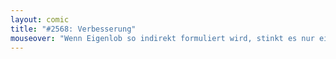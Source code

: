 ```yaml
---
layout: comic
title: "#2568: Verbesserung"
mouseover: "Wenn Eigenlob so indirekt formuliert wird, stinkt es nur ein klitzekleines bisschen. Wenn überhaupt."
---
```

